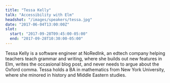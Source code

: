 ```yaml
---
title: "Tessa Kelly"
talk: "Accessibility with Elm"
headshot: "/images/speakers/tessa.jpg"
date: "2017-06-04T13:00:00Z"
slot:
  start: "2017-09-28T09:45:00-05:00"
  end: "2017-09-28T10:30:00-05:00"
---
```


Tessa Kelly is a software engineer at NoRedInk, an edtech company helping teachers teach grammar and writing, where she builds out new features in Elm, writes the occasional blog post, and never needs to argue about the Oxford comma. Tessa holds a BA in mathematics from New York University, where she minored in history and Middle Eastern studies.

<!--more-->
